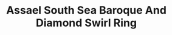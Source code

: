 ---
title: Assael South Sea Baroque And Diamond Swirl Ring
description: |
  Diamonds swirl delicately around an exquisite Baroque Pearl.
specs: |
  South Sea Cultured Baroque Pearl Ring, 14.9 x 15.1 x 17.7mm, with 108 Pave set diamonds, 1.05 ctw. Set in 18K White Gold.
images:
  - image_path: /uploads/assael-south-sea-baroque-and-diamond-swirl-ring.jpg
_category:
order_number: 29
categories:
  - rings
---